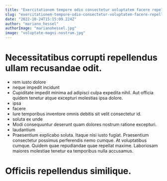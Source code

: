 ```yaml
---
title: "Exercitationem tempore odio consectetur voluptatem facere repellendus fugit."
slug: "exercitationem-tempore-odio-consectetur-voluptatem-facere-repellendus-fugit"
date: "2022-10-24T15:15:09.224Z"
author: "mariano_hessel"
authorImage: "marianohessel.jpg"
image: "voluptate-magni-nostrum.jpg"
---
```

# Necessitatibus corrupti repellendus ullam recusandae odit.
- rem iusto dolore
- neque impedit incidunt
- Cupiditate impedit minima ad adipisci culpa expedita nihil. Aut officia quidem tenetur atque excepturi molestias ipsa dolore.
- ipsa
- facere
- Iure temporibus inventore omnis debitis sit velit consectetur id.
- soluta ex unde
- Modi consequuntur deserunt quam dolores nostrum ratione excepturi.
- laudantium
- Praesentium explicabo soluta. Itaque nisi iusto fugiat. Praesentium consectetur possimus perferendis nemo cumque. At voluptatibus cumque. Quidem quae repudiandae quae repellat maxime. Laboriosam maiores molestiae tenetur ea temporibus nulla accusamus.
# Officiis repellendus similique.